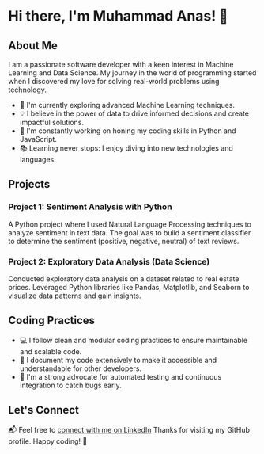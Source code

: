 # Hi there, I'm Muhammad Anas! 👋

## About Me

I am a passionate software developer with a keen interest in Machine Learning and Data Science. My journey in the world of programming started when I discovered my love for solving real-world problems using technology.

- 🌱 I'm currently exploring advanced Machine Learning techniques.
- 💡 I believe in the power of data to drive informed decisions and create impactful solutions.
- 🔭 I'm constantly working on honing my coding skills in Python and JavaScript.
- 📚 Learning never stops: I enjoy diving into new technologies and languages.
## Projects

### Project 1: Sentiment Analysis with Python
A Python project where I used Natural Language Processing techniques to analyze sentiment in text data. The goal was to build a sentiment classifier to determine the sentiment (positive, negative, neutral) of text reviews.

### Project 2: Exploratory Data Analysis (Data Science)
Conducted exploratory data analysis on a dataset related to real estate prices. Leveraged Python libraries like Pandas, Matplotlib, and Seaborn to visualize data patterns and gain insights.

## Coding Practices

- 💻 I follow clean and modular coding practices to ensure maintainable and scalable code.
- 📝 I document my code extensively to make it accessible and understandable for other developers.
- 🤖 I'm a strong advocate for automated testing and continuous integration to catch bugs early.

## Let's Connect

📬 Feel free to [connect with me on LinkedIn](https://www.linkedin.com/in/muhammad-anas-afzal-7aa18a23/)
Thanks for visiting my GitHub profile. Happy coding! 🚀

